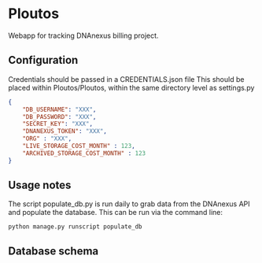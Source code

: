 # Ploutos
Webapp for tracking DNAnexus billing project.

## Configuration
Credentials should be passed in a CREDENTIALS.json file 
This should be placed within Ploutos/Ploutos, within the same directory level as settings.py

```json
{
    "DB_USERNAME": "XXX",
    "DB_PASSWORD": "XXX",
    "SECRET_KEY": "XXX",
    "DNANEXUS_TOKEN": "XXX",
    "ORG" : "XXX",
    "LIVE_STORAGE_COST_MONTH" : 123,
    "ARCHIVED_STORAGE_COST_MONTH" : 123
}
```
## Usage notes
The script populate_db.py is run daily to grab data from the DNAnexus API and populate the database.
This can be run via the command line:

`python manage.py runscript populate_db`

## Database schema